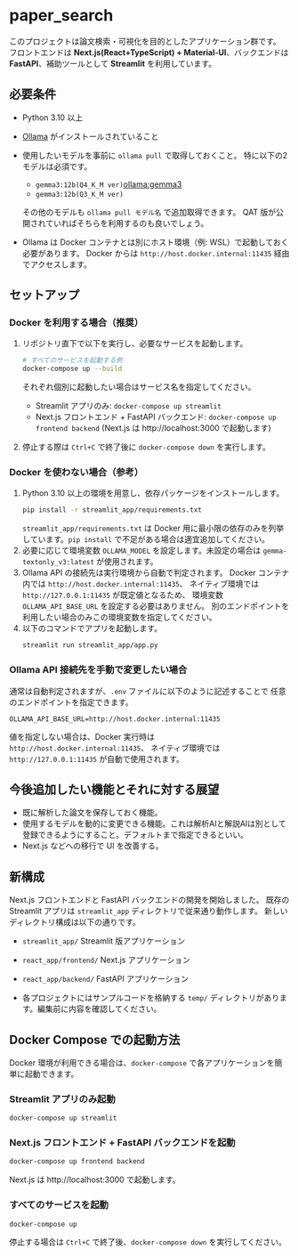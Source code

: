 # paper_search

このプロジェクトは論文検索・可視化を目的としたアプリケーション群です。
フロントエンドは **Next.js(React+TypeScript) + Material-UI**、バックエンドは **FastAPI**、補助ツールとして **Streamlit** を利用しています。
## 必要条件
- Python 3.10 以上
- [Ollama](https://github.com/ollama/ollama) がインストールされていること
- 使用したいモデルを事前に `ollama pull` で取得しておくこと。
  特に以下の2モデルは必須です。
  - `gemma3:12b(Q4_K_M ver)`[ollama:gemma3](https://ollama.com/library/gemma3:12b)
  - `gemma3:12b(Q3_K_M ver)`

  その他のモデルも `ollama pull モデル名` で追加取得できます。
  QAT 版が公開されていればそちらを利用するのも良いでしょう。

- Ollama は Docker コンテナとは別にホスト環境（例: WSL）で起動しておく必要があります。
  Docker からは `http://host.docker.internal:11435` 経由でアクセスします。

## セットアップ

### Docker を利用する場合（推奨）
1. リポジトリ直下で以下を実行し、必要なサービスを起動します。
   ```bash
   # すべてのサービスを起動する例
   docker-compose up --build
   ```
   それぞれ個別に起動したい場合はサービス名を指定してください。
   - Streamlit アプリのみ: `docker-compose up streamlit`
   - Next.js フロントエンド + FastAPI バックエンド: `docker-compose up frontend backend`
  (Next.js は http://localhost:3000 で起動します)

2. 停止する際は `Ctrl+C` で終了後に `docker-compose down` を実行します。

### Docker を使わない場合（参考）
1. Python 3.10 以上の環境を用意し、依存パッケージをインストールします。
   ```bash
   pip install -r streamlit_app/requirements.txt
   ```
   `streamlit_app/requirements.txt` は Docker 用に最小限の依存のみを列挙
   しています。`pip install` で不足がある場合は適宜追加してください。
2. 必要に応じて環境変数 `OLLAMA_MODEL` を設定します。未設定の場合は
   `gemma-textonly_v3:latest` が使用されます。
3. Ollama API の接続先は実行環境から自動で判定されます。
   Docker コンテナ内では `http://host.docker.internal:11435`、
   ネイティブ環境では `http://127.0.0.1:11435` が既定値となるため、
   環境変数 `OLLAMA_API_BASE_URL` を設定する必要はありません。
   別のエンドポイントを利用したい場合のみこの環境変数を指定してください。
4. 以下のコマンドでアプリを起動します。
   ```bash
   streamlit run streamlit_app/app.py
   ```

### Ollama API 接続先を手動で変更したい場合
通常は自動判定されますが、`.env` ファイルに以下のように記述することで
任意のエンドポイントを指定できます。

```env
OLLAMA_API_BASE_URL=http://host.docker.internal:11435
```

値を指定しない場合は、Docker 実行時は `http://host.docker.internal:11435`、
ネイティブ環境では `http://127.0.0.1:11435` が自動で使用されます。

## 今後追加したい機能とそれに対する展望
- 既に解析した論文を保存しておく機能。
- 使用するモデルを動的に変更できる機能。これは解析AIと解説AIは別として登録できるようにすること。デフォルトまで指定できるといい。
- Next.js などへの移行で UI を改善する。

## 新構成
Next.js フロントエンドと FastAPI バックエンドの開発を開始しました。
既存の Streamlit アプリは `streamlit_app` ディレクトリで従来通り動作します。
新しいディレクトリ構成は以下の通りです。

- `streamlit_app/` Streamlit 版アプリケーション
- `react_app/frontend/` Next.js アプリケーション
- `react_app/backend/` FastAPI アプリケーション


- 各プロジェクトにはサンプルコードを格納する `temp/` ディレクトリがあります。編集前に内容を確認してください。
## Docker Compose での起動方法
Docker 環境が利用できる場合は、`docker-compose` で各アプリケーションを簡単に起動できます。

### Streamlit アプリのみ起動
```bash
docker-compose up streamlit
```

### Next.js フロントエンド + FastAPI バックエンドを起動
```bash
docker-compose up frontend backend
```
Next.js は http://localhost:3000 で起動します。

### すべてのサービスを起動
```bash
docker-compose up
```

停止する場合は `Ctrl+C` で終了後、`docker-compose down` を実行してください。
